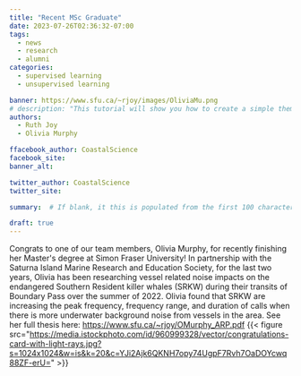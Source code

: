 ```yaml
---
title: "Recent MSc Graduate"
date: 2023-07-26T02:36:32-07:00
tags: 
  - news
  - research
  - alumni
categories: 
  - supervised learning
  - unsupervised learning

banner: https://www.sfu.ca/~rjoy/images/OliviaMu.png
# description: "This tutorial will show you how to create a simple theme in Hugo. I assume that you are familiar with HTML, the bash command line, and that you are comfortable using Markdown to format content."
authors: 
  - Ruth Joy
  - Olivia Murphy

ffacebook_author: CoastalScience
facebook_site: 
banner_alt: 

twitter_author: CoastalScience
twitter_site:

summary:  # If blank, it this is populated from the first 100 characters from the post 

draft: true
---
```


Congrats to one of our team members, Olivia Murphy, for recently finishing her Master's degree at Simon Fraser University! In partnership with the Saturna Island Marine Research and Education Society, for the last two years, Olivia has been researching vessel related noise impacts on the endangered Southern Resident killer whales (SRKW) during their transits of Boundary Pass over the summer of 2022. Olivia found that SRKW are increasing the peak frequency, frequency range, and duration of calls when there is more underwater background noise from vessels in the area. See her full thesis here: https://www.sfu.ca/~rjoy/OMurphy_ARP.pdf
{{< figure src="https://media.istockphoto.com/id/960999328/vector/congratulations-card-with-light-rays.jpg?s=1024x1024&w=is&k=20&c=YJi2Ajk6QKNH7opy74UgpF7Rvh7OaDOYcwq88ZF-erU=" >}}
